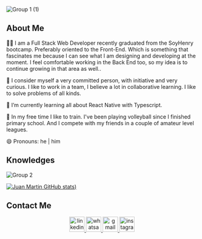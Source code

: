 ![Group 1 (1)](https://user-images.githubusercontent.com/97624280/193604781-a138969e-4c2c-4cac-a308-9a81ff0a8987.png)

## About Me

👨‍💻 I am a Full Stack Web Developer recently graduated from the SoyHenry bootcamp. Preferably oriented to the Front-End. Which is something that fascinates me because I can see what I am designing and developing at the moment. I feel comfortable working in the Back End too, so my idea is to continue growing in that area as well..

💬 I consider myself a very committed person, with initiative and very curious. I like to work in a team, I believe a lot in collaborative learning. I like to solve problems of all kinds.

🌱 I’m currently learning all about React Native with Typescript.

🏐 In my free time I like to train. I've been playing volleyball since I finished primary school.  And I compete with my friends in a couple of amateur level leagues.
 
😄 Pronouns: he | him

## Knowledges

![Group 2](https://user-images.githubusercontent.com/97624280/193619212-d0784e41-0ea1-4502-b629-85a664d66aac.png)

[![Juan Martin GitHub stats](https://github-readme-stats.vercel.app/api?username=juanmarsilva&show_icons=true&title_color=ffffff&icon_color=3a5a40&text_color=daf7dc&bg_color=151515))](https://github.com/anuraghazra/github-readme-stats)

## Contact Me

<div align="center" >
  <a href="https://www.linkedin.com/in/juanmartinsilva/" >
    <img alt="linkedin" width="40px" src="https://user-images.githubusercontent.com/97624280/193622118-a7ab4b6e-97ee-487d-8c27-3f89d4c8a543.png" >
  </a>
  <a href="https://api.whatsapp.com/send/?phone=5492324498482&text=Hola!" >
    <img alt="whatsapp" width="40px" src="https://user-images.githubusercontent.com/97624280/193624039-17b11651-877c-4c9a-b223-4ff516b9a4d0.png">
  </a>
 <a href="mailto:juanmartinsilva74@gmail.com" >
    <img alt="gmail" width="40px" src="https://user-images.githubusercontent.com/97624280/193625469-7b73da7d-ceb5-4b82-8aae-6cadbcf32960.png">
  </a>
  <a href="https://www.instagram.com/juanmarsilva/" >
    <img alt="instagram" width="40px" src="https://user-images.githubusercontent.com/97624280/193626016-2ef799aa-7972-4626-8b40-2c6f8312b773.png">
  </a>
</div>



<!--
**juanmarsilva/juanmarsilva** is a ✨ _special_ ✨ repository because its `README.md` (this file) appears on your GitHub profile.

Here are some ideas to get you started:

- 🔭 I’m currently working on ...
- 👯 I’m looking to collaborate on ...
- 🤔 I’m looking for help with ...
- 💬 Ask me about ...
- 📫 How to reach me: ...
- 😄 Pronouns: ...
- ⚡ Fun fact: ...
-->
